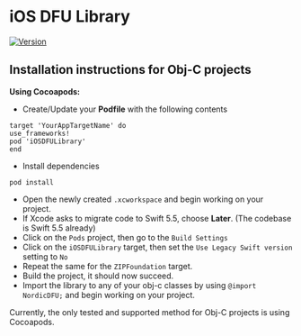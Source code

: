 # iOS DFU Library

[![Version](http://img.shields.io/cocoapods/v/iOSDFULibrary.svg)](http://cocoapods.org/pods/iOSDFULibrary)

## Installation instructions for Obj-C projects

**Using Cocoapods:**

- Create/Update your **Podfile** with the following contents
```
target 'YourAppTargetName' do
use_frameworks!
pod 'iOSDFULibrary'
end
```
- Install dependencies
```
pod install
```
- Open the newly created `.xcworkspace` and begin working on your project.
- If Xcode asks to migrate code to Swift 5.5, choose **Later**. (The codebase is Swift 5.5 already)
- Click on the `Pods` project, then go to the `Build Settings`
- Click on the `iOSDFULibrary` target, then set the `Use Legacy Swift version` setting to `No`
- Repeat the same for the `ZIPFoundation` target.
- Build the project, it should now succeed.
- Import the library to any of your obj-c classes by using `@import NordicDFU;` and begin working on your project.


Currently, the only tested and supported method for Obj-C projects is using Cocoapods.
